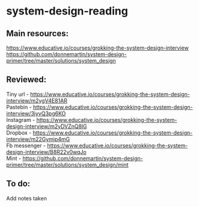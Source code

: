 # system-design-reading

## Main resources:
https://www.educative.io/courses/grokking-the-system-design-interview <br/>
https://github.com/donnemartin/system-design-primer/tree/master/solutions/system_design <br/>

## Reviewed:
Tiny url - https://www.educative.io/courses/grokking-the-system-design-interview/m2ygV4E81AR <br/>
Pastebin - https://www.educative.io/courses/grokking-the-system-design-interview/3jyvQ3pg6KO <br/>
Instagram - https://www.educative.io/courses/grokking-the-system-design-interview/m2yDVZnQ8lG <br/>
Dropbox - https://www.educative.io/courses/grokking-the-system-design-interview/m22Gymjp4mG <br/>
Fb messenger - https://www.educative.io/courses/grokking-the-system-design-interview/B8R22v0wqJo <br/>
Mint - https://github.com/donnemartin/system-design-primer/tree/master/solutions/system_design/mint <br/>

## To do:
Add notes taken
